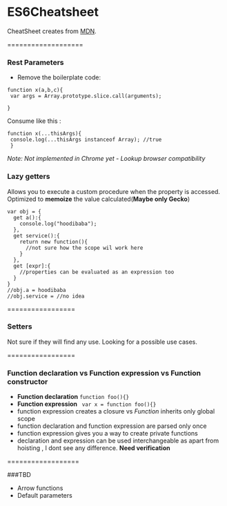 # ES6Cheatsheet

CheatSheet creates from [MDN](https://developer.mozilla.org/en-US/docs/Web/JavaScript/Guide).

===================

### Rest Parameters 
* Remove the boilerplate code:
```
function x(a,b,c){
 var args = Array.prototype.slice.call(arguments);
 
}
```
Consume like this :
```
function x(...thisArgs){
 console.log(...thisArgs instanceof Array); //true
 }
```
*Note: Not implemented in Chrome yet - Lookup browser compatibility*

### Lazy getters
Allows you to execute a custom procedure when the property is accessed. Optimized to **memoize** the value calculated(**Maybe only Gecko**)

```
var obj = {
  get a():{
    console.log("hoodibaba");
  },
  get service():{
    return new function(){
      //not sure how the scope wil work here    
    }
  },
  get [expr]:{
    //properties can be evaluated as an expression too
  }
}
//obj.a = hoodibaba
//obj.service = //no idea
```

=================

### Setters
Not sure if they will find any use. Looking for a possible use cases. 

=================

### Function declaration vs Function expression vs Function constructor
- **Function declaration**
```function foo(){}```
- **Function expression** 
``` var x = function foo(){}```
- function expression creates a closure vs *Function* inherits only global scope
- function declaration and function expression are parsed only once
- function expression gives you a way to create private functions
- declaration and expression can be used interchangeable as apart from hoisting , I dont see any difference. **Need verification**
 
==================

###TBD
- Arrow functions
- Default parameters

